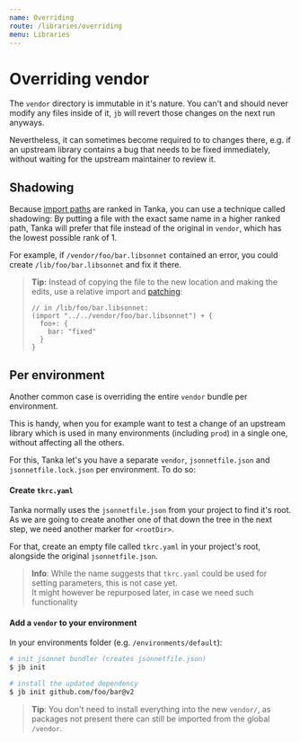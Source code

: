 ```yaml
---
name: Overriding
route: /libraries/overriding
menu: Libraries
---
```


# Overriding vendor

The `vendor` directory is immutable in it's nature. You can't and should never
modify any files inside of it, `jb` will revert those changes on the next run anyways.

Nevertheless, it can sometimes become required to to changes there, e.g. if an
upstream library contains a bug that needs to be fixed immediately, without
waiting for the upstream maintainer to review it.

## Shadowing

Because [import paths](/libraries/import-paths) are ranked in Tanka, you can use
a technique called shadowing: By putting a file with the exact same name in a
higher ranked path, Tanka will prefer that file instead of the original in
`vendor`, which has the lowest possible rank of 1.

For example, if `/vendor/foo/bar.libsonnet` contained an error, you could create
`/lib/foo/bar.libsonnet` and fix it there.

> **Tip:** Instead of copying the file to the new location and making the edits,
> use a relative import and [patching](/tutorial/environments#patching):
>
> ```jsonnet
> // in /lib/foo/bar.libsonnet:
> (import "../../vendor/foo/bar.libsonnet") + {
>   foo+: {
>     bar: "fixed"
>   }
> }
> ```

## Per environment

Another common case is overriding the entire `vendor` bundle per environment.

This is handy, when you for example want to test a change of an upstream
library which is used in many environments (including `prod`) in a single one,
without affecting all the others.

For this, Tanka let's you have a separate `vendor`, `jsonnetfile.json` and
`jsonnetfile.lock.json` per environment. To do so:

#### Create `tkrc.yaml`

Tanka normally uses the `jsonnetfile.json` from your project to find it's root.
As we are going to create another one of that down the tree in the next step, we
need another marker for `<rootDir>`.

For that, create an empty file called `tkrc.yaml` in your project's root,
alongside the original `jsonnetfile.json`.

> **Info**: While the name suggests that `tkrc.yaml` could be used for setting
> parameters, this is not case yet.  
> It might however be repurposed later, in case we need such functionality

#### Add a `vendor` to your environment

In your environments folder (e.g. `/environments/default`):

```bash
# init jsonnet bundler (creates jsonnetfile.json)
$ jb init

# install the updated dependency
$ jb init github.com/foo/bar@v2
```

> **Tip**: You don't need to install everything into the new `vendor/`, as
> packages not present there can still be imported from the global `/vendor`.

